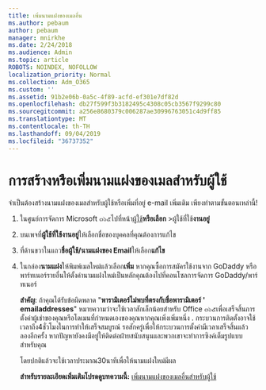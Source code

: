 ```yaml
---
title: เพิ่มนามแฝงของเมลอื่น
ms.author: pebaum
author: pebaum
manager: mnirkhe
ms.date: 2/24/2018
ms.audience: Admin
ms.topic: article
ROBOTS: NOINDEX, NOFOLLOW
localization_priority: Normal
ms.collection: Adm_O365
ms.custom: ''
ms.assetid: 91b2e06b-0a5c-4f89-acfd-ef301e7df82d
ms.openlocfilehash: db27f599f3b3182495c4308c05cb3567f9299c80
ms.sourcegitcommit: a256e8680379c006287ae30996763051c4d9ff85
ms.translationtype: MT
ms.contentlocale: th-TH
ms.lasthandoff: 09/04/2019
ms.locfileid: "36737352"
---
```

# <a name="create-or-add-an-email-alias-for-a-user"></a>การสร้างหรือเพิ่มนามแฝงของเมลสำหรับผู้ใช้

จำเป็นต้องสร้างนามแฝงของเมลสำหรับผู้ใช้หรือเพิ่มที่อยู่ e-mail เพิ่มเติม เพียงทำตามขั้นตอนเหล่านี้!
  
1. ในศูนย์การจัดการ Microsoft ๓๖๕ไปที่หน้า[ผู้ใช้](https://go.microsoft.com/fwlink/p/?linkid=834822)**หรือเลือก** \>ผู้ใช้ที่ใช้**งานอยู่**
    
2. บนเพจที่**ผู้ใช้ที่ใช้งานอยู่**ให้เลือกชื่อของบุคคลที่คุณต้องการแก้ไข 
    
3. ที่ด้านขวาในแถว**ชื่อผู้ใช้/นามแฝงของ Email**ให้เลือก**แก้ไข**
    
4. ในกล่อง**นามแฝง**ให้พิมพ์เมลใหม่แล้วเลือก**เพิ่ม** หากคุณซื้อการสมัครใช้งานจาก GoDaddy หรือพาร์ทเนอร์รายอื่นให้ตั้งค่านามแฝงใหม่เป็นหลักคุณต้องไปที่คอนโซลการจัดการ GoDaddy/พาร์ทเนอร์ 
    
    **สำคัญ**: ถ้าคุณได้รับข้อผิดพลาด "**พารามิเตอร์ไม่พบที่ตรงกับชื่อพารามิเตอร์ ' emailaddresses**" หมายความว่าจะใช้เวลาสักเล็กน้อยสำหรับ Office ๓๖๕เพื่อเสร็จสิ้นการตั้งค่าผู้เช่าของคุณหรือโดเมนที่กำหนดเองของคุณหากคุณเพิ่งเพิ่มหนึ่ง . กระบวนการติดตั้งอาจใช้เวลาถึง4ชั่วโมงในการทำให้เสร็จสมบูรณ์ รอสักครู่เพื่อให้กระบวนการตั้งค่ามีเวลาเสร็จสิ้นแล้วลองอีกครั้ง หากปัญหายังคงมีอยู่ให้ติดต่อฝ่ายสนับสนุนและพวกเขาจะทำการซิงค์เต็มรูปแบบสำหรับคุณ
    
    โดยปกติแล้วจะใช้เวลาประมาณ30นาทีเพื่อให้นามแฝงใหม่มีผล
    
    **สำหรับรายละเอียดเพิ่มเติมโปรดดูบทความนี้:** [เพิ่มนามแฝงของเมลอื่นสำหรับผู้ใช้](https://docs.microsoft.com/office365/admin/email/add-another-email-alias-for-a-user)
    

